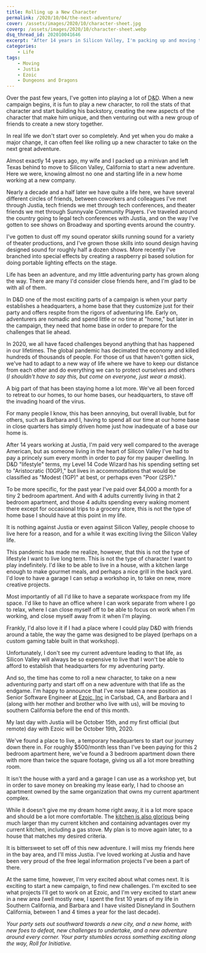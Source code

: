 ```yaml
---
title: Rolling up a New Character
permalink: /2020/10/04/the-next-adventure/
cover: /assets/images/2020/10/character-sheet.jpg
coverp: /assets/images/2020/10/character-sheet.webp
dsq_thread_id: 202010041646
excerpt: "After 14 years in Silicon Valley, I'm packing up and moving to southern California, to take on new challenges."
categories:
    - Life
tags:
    - Moving
    - Justia
    - Ezoic
    - Dungeons and Dragons
---
```

Over the past few years, I've gotten into playing a lot of <abbr title="Dungeons & Dragons">D&D</abbr>. When a new campaign begins, it is fun to play a new character, to roll the stats of that character and start building his backstory, creating the new aspects of the character that make him unique, and then venturing out with a new group of friends to create a new story together.

In real life we don't start over so completely. And yet when you do make a major change, it can often feel like rolling up a new character to take on the next great adventure.

Almost exactly 14 years ago, my wife and I packed up a minivan and left Texas behind to move to Silicon Valley, California to start a new adventure. Here we were, knowing almost no one and starting life in a new home working at a new company.

Nearly a decade and a half later we have quite a life here, we have several different circles of friends, between coworkers and colleagues I've met through Justia, tech friends we met through tech conferences, and theater friends we met through Sunnyvale Community Players. I've traveled around the country going to legal tech conferences with Justia, and on the way I've gotten to see shows on Broadway and sporting events around the country.

I've gotten to dust off my sound operator skills running sound for a variety of theater productions, and I've grown those skills into sound design having designed sound for roughly half a dozen shows. More recently I've branched into special effects by creating a raspberry pi based solution for doing portable lighting effects on the stage.

Life has been an adventure, and my little adventuring party has grown along the way. There are many I'd consider close friends here, and I'm glad to be with all of them.

In D&D one of the most exciting parts of a campaign is when your party establishes a headquarters, a home base that they customize just for their party and offers respite from the rigors of adventuring life. Early on, adventurers are nomadic and spend little or no time at "home," but later in the campaign, they need that home base in order to prepare for the challenges that lie ahead.

In 2020, we all have faced challenges beyond anything that has happened in our lifetimes. The global pandemic has decimated the economy and killed hundreds of thousands of people. For those of us that haven't gotten sick, we've had to adapt to a new way of life where we have to keep our distance from each other and do everything we can to protect ourselves and others (_I shouldn't have to say this, but come on everyone, just wear a mask_).

A big part of that has been staying home a lot more. We've all been forced to retreat to our homes, to our home bases, our headquarters, to stave off the invading hoard of the virus.

For many people I know, this has been annoying, but overall livable, but for others, such as Barbara and I, having to spend all our time at our home base in close quarters has simply driven home just how inadequate of a base our home is.

After 14 years working at Justia, I'm paid very well compared to the average American, but as someone living in the heart of Silicon Valley I've had to pay a princely sum every month in order to pay for my pauper dwelling. In D&D "lifestyle" terms, my Level 14 Code Wizard has his spending setting set to "Aristocratic (10GP)," but lives in accommodations that would be classified as "Modest (1GP)" at best, or perhaps even "Poor (2SP)."

To be more specific, for the past year I've paid over $4,000 a month for a tiny 2 bedroom apartment.  And with 4 adults currently living in that 2 bedroom apartment, and those 4 adults spending every waking moment there except for occasional trips to a grocery store, this is not the type of home base I should have at this point in my life.

It is nothing against Justia or even against Silicon Valley, people choose to live here for a reason, and for a while it was exciting living the Silicon Valley life.

This pandemic has made me realize, however, that this is not the type of lifestyle I want to live long term. This is not the type of character I want to play indefinitely. I'd like to be able to live in a house, with a kitchen large enough to make gourmet meals, and perhaps a nice grill in the back yard. I'd love to have a garage I can setup a workshop in, to take on new, more creative projects.

Most importantly of all I'd like to have a separate workspace from my life space. I'd like to have an office where I can work separate from where I go to relax, where I can close myself off to be able to focus on work when I'm working, and close myself away from it when I'm playing.

Frankly, I'd also love it if I had a place where I could play D&D with friends around a table, the way the game was designed to be played (perhaps on a custom gaming table built in that workshop).

Unfortunately, I don't see my current adventure leading to that life, as Silicon Valley will always be so expensive to live that I won't be able to afford to establish that headquarters for my adventuring party.

And so, the time has come to roll a new character, to take on a new adventuring party and start off on a new adventure with that life as the endgame. I'm happy to announce that I've now taken a new position as Senior Software Engineer at [Ezoic, Inc](https://www.Ezoic.com) in Carlsbad, CA, and Barbara and I (along with her mother and brother who live with us), will be moving to southern California before the end of this month.

My last day with Justia will be October 15th, and my first official (but remote) day with Ezoic will be October 19th, 2020.

We've found a place to live, a temporary headquarters to start our journey down there in. For roughly $500/month less than I've been paying for this 2 bedroom apartment here, we've found a 3 bedroom apartment down there with more than twice the square footage, giving us all a lot more breathing room.

It isn't the house with a yard and a garage I can use as a workshop yet, but in order to save money on breaking my lease early, I had to choose an apartment owned by the same organization that owns my current apartment complex. 

<amp-img src="{{ $page->baseUrl }}/assets/images/2020/10/new-kitchen.webp" alt="Check out that Kitchen!" width="6342" height="2406" layout="responsive" lightbox>
    <amp-img fallback src="{{ $page->baseUrl }}/assets/images/2020/10/new-kitchen.png" alt="Check out that Kitchen!" width="6342" height="2406" layout="responsive"></amp-img>
</amp-img>

While it doesn't give me my dream home right away, it is a lot more space and should be a lot more comfortable. The [kitchen is also glorious](https://my.matterport.com/show/?m=LBF9qr6AHpw&sr=-2.55,.79&ss=3) being much larger than my current kitchen and containing advantages over my current kitchen, including a gas stove. My plan is to move again later, to a house that matches my desired criteria.

It is bittersweet to set off of this new adventure. I will miss my friends here in the bay area, and I'll miss Justia. I've loved working at Justia and have been very proud of the free legal information projects I've been a part of there.

At the same time, however, I'm very excited about what comes next. It is exciting to start a new campaign, to find new challenges.  I'm excited to see what projects I'll get to work on at Ezoic, and I'm very excited to start anew in a new area (well mostly new, I spent the first 10 years of my life in Southern California, and Barbara and I have visited Disneyland in Southern California, between 1 and 4 times a year for the last decade).

_Your party sets out southward towards a new city, and a new home, with new foes to defeat, new challenges to undertake, and a new adventure around every corner.  Your party stumbles across something exciting along the way, Roll for Initiative._
